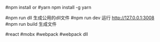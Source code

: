 #npm install 
or
#yarn
npm install -g yarn

#npm run dll 
生成公用的dll文件
#npm run dev
运行
http://127.0.0.1:3008
#npm run build
生成文件

#react 
#mobx
#webpack
#webpack dll

